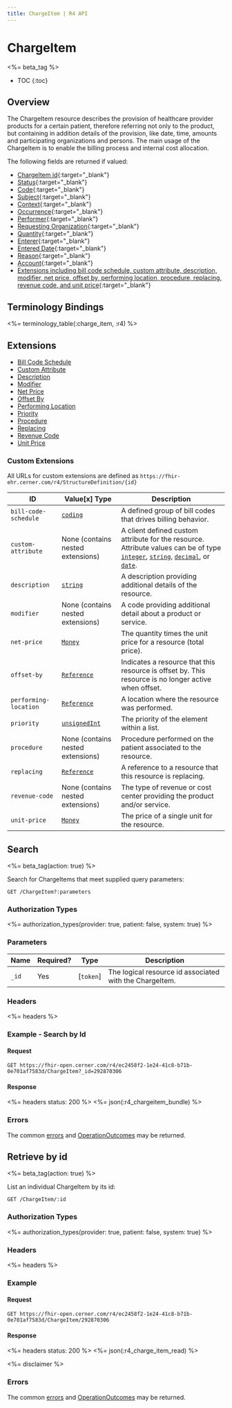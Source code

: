 ```yaml
---
title: ChargeItem | R4 API
---
```


# ChargeItem

<%= beta_tag %>

* TOC
{:toc}

## Overview

The ChargeItem resource describes the provision of healthcare provider products for a certain patient, therefore referring not only to the product, but containing in addition details of the provision, like date, time, amounts and participating organizations and persons.
The main usage of the ChargeItem is to enable the billing process and internal cost allocation.

The following fields are returned if valued:

* [ChargeItem id](https://hl7.org/fhir/r4/resource-definitions.html#Resource.id){:target="_blank"}
* [Status](https://hl7.org/fhir/r4/chargeitem-definitions.html#ChargeItem.status){:target="_blank"}
* [Code](https://hl7.org/fhir/r4/chargeitem-definitions.html#ChargeItem.code){:target="_blank"}
* [Subject](https://hl7.org/fhir/r4/chargeitem-definitions.html#ChargeItem.subject){:target="_blank"}
* [Context](https://hl7.org/fhir/r4/chargeitem-definitions.html#ChargeItem.context){:target="_blank"}
* [Occurrence](https://hl7.org/fhir/r4/chargeitem-definitions.html#ChargeItem.occurrence_x_){:target="_blank"}
* [Performer](https://hl7.org/fhir/r4/chargeitem-definitions.html#ChargeItem.performer){:target="_blank"}
* [Requesting Organization](https://hl7.org/fhir/r4/chargeitem-definitions.html#ChargeItem.requestingOrganization){:target="_blank"}
* [Quantity](https://hl7.org/fhir/r4/chargeitem-definitions.html#ChargeItem.quantity){:target="_blank"}
* [Enterer](https://hl7.org/fhir/r4/chargeitem-definitions.html#ChargeItem.enterer){:target="_blank"}
* [Entered Date](https://hl7.org/fhir/r4/chargeitem-definitions.html#ChargeItem.enteredDate){:target="_blank"}
* [Reason](https://hl7.org/fhir/r4/chargeitem-definitions.html#ChargeItem.reason){:target="_blank"}
* [Account](https://hl7.org/fhir/r4/chargeitem-definitions.html#ChargeItem.account){:target="_blank"}
* [Extensions including bill code schedule, custom attribute, description, modifier, net price, offset by, performing location, procedure, replacing, revenue code, and unit price](#extensions){:target="_blank"}

## Terminology Bindings

<%= terminology_table(:charge_item, :r4) %>

## Extensions

* [Bill Code Schedule]
* [Custom Attribute]
* [Description]
* [Modifier]
* [Net Price]
* [Offset By]
* [Performing Location]
* [Priority]
* [Procedure]
* [Replacing]
* [Revenue Code]
* [Unit Price]

### Custom Extensions

All URLs for custom extensions are defined as `https://fhir-ehr.cerner.com/r4/StructureDefinition/{id}`

 ID                     | Value\[x] Type                    | Description
------------------------|-----------------------------------|--------------------------------------------------------------------------
 `bill-code-schedule`   | [`coding`]                        | A defined group of bill codes that drives billing behavior.
 `custom-attribute`     | None (contains nested extensions) | A client defined custom attribute for the resource. Attribute values can be of type [`integer`], [`string`], [`decimal`], or [`date`].
 `description`          | [`string`]                        | A description providing additional details of the resource.
 `modifier`             | None (contains nested extensions) | A code providing additional detail about a product or service.
 `net-price`            | [`Money`]                         | The quantity times the unit price for a resource (total price).
 `offset-by`            | [`Reference`]                     | Indicates a resource that this resource is offset by. This resource is no longer active when offset.
 `performing-location`  | [`Reference`]                     | A location where the resource was performed.
 `priority`             | [`unsignedInt`]                   | The priority of the element within a list.
 `procedure`            | None (contains nested extensions) | Procedure performed on the patient associated to the resource.
 `replacing`            | [`Reference`]                     | A reference to a resource that this resource is replacing.
 `revenue-code`         | None (contains nested extensions) | The type of revenue or cost center providing the product and/or service.
 `unit-price`           | [`Money`]                         | The price of a single unit for the resource.

## Search

<%= beta_tag(action: true) %>

Search for ChargeItems that meet supplied query parameters:

    GET /ChargeItem?:parameters

### Authorization Types

<%= authorization_types(provider: true, patient: false, system: true) %>

### Parameters

 Name                  | Required?  | Type          | Description
-----------------------|------------|---------------|-------------------------------------------------------
 `_id`                 | Yes        | [`token`]     | The logical resource id associated with the ChargeItem.

### Headers

<%= headers %>

### Example - Search by Id

#### Request

    GET https://fhir-open.cerner.com/r4/ec2458f2-1e24-41c8-b71b-0e701af7583d/ChargeItem?_id=292870306

#### Response

<%= headers status: 200 %>
<%= json(:r4_chargeitem_bundle) %>

### Errors

The common [errors] and [OperationOutcomes] may be returned.

## Retrieve by id

<%= beta_tag(action: true) %>

List an individual ChargeItem by its id:

    GET /ChargeItem/:id

### Authorization Types

<%= authorization_types(provider: true, patient: false, system: true) %>

### Headers

<%= headers %>

### Example

#### Request

    GET https://fhir-open.cerner.com/r4/ec2458f2-1e24-41c8-b71b-0e701af7583d/ChargeItem/292870306

#### Response

<%= headers status: 200 %>
<%= json(:r4_charge_item_read) %>

<%= disclaimer %>

### Errors

The common [errors] and [OperationOutcomes] may be returned.

[`date`]: https://hl7.org/fhir/r4/datatypes.html#date
[`decimal`]: https://hl7.org/fhir/r4/datatypes.html#decimal
[`integer`]: https://hl7.org/fhir/r4/datatypes.html#integer
[`Money`]: https://hl7.org/fhir/r4/datatypes.html#Money
[`Reference`]: https://hl7.org/fhir/r4/references.html#Reference
[`string`]: https://hl7.org/fhir/r4/datatypes.html#string
[`coding`]: https://hl7.org/fhir/r4/datatypes.html#coding
[`unsignedInt`]: https://hl7.org/fhir/R4/datatypes.html#unsignedInt
[errors]: ../../#client-errors
[OperationOutcomes]: ../../#operation-outcomes
[Priority]: #custom-extensions
[Procedure]: #custom-extensions
[Modifier]: #custom-extensions
[Unit Price]: #custom-extensions
[Net Price]: #custom-extensions
[Custom Attribute]: #custom-extensions
[Revenue Code]: #custom-extensions
[Offset By]: #custom-extensions
[Description]: #custom-extensions
[Performing Location]: #custom-extensions
[Replacing]: #custom-extensions
[Bill Code Schedule]: #custom-extensions
